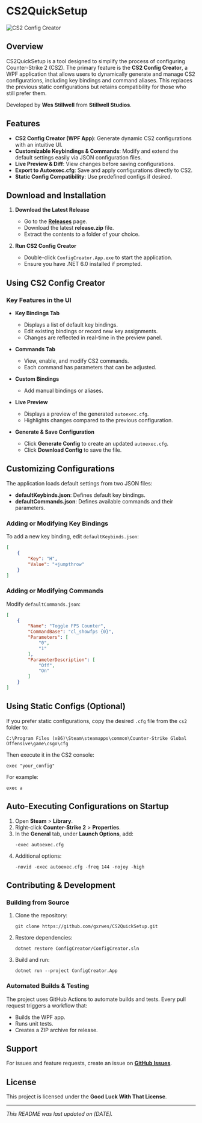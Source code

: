 # CS2QuickSetup

![CS2 Config Creator](./_screenshots/mainapp.png)

## Overview
CS2QuickSetup is a tool designed to simplify the process of configuring Counter-Strike 2 (CS2). The primary feature is the **CS2 Config Creator**, a WPF application that allows users to dynamically generate and manage CS2 configurations, including key bindings and command aliases. This replaces the previous static configurations but retains compatibility for those who still prefer them.

Developed by **Wes Stillwell** from **Stillwell Studios**.

## Features
- **CS2 Config Creator (WPF App)**: Generate dynamic CS2 configurations with an intuitive UI.
- **Customizable Keybindings & Commands**: Modify and extend the default settings easily via JSON configuration files.
- **Live Preview & Diff**: View changes before saving configurations.
- **Export to Autoexec.cfg**: Save and apply configurations directly to CS2.
- **Static Config Compatibility**: Use predefined configs if desired.

## Download and Installation
1. **Download the Latest Release**
   - Go to the **[Releases](https://github.com/gxrwes/CS2QuickSetup/releases/latest)** page.
   - Download the latest **release.zip** file.
   - Extract the contents to a folder of your choice.

2. **Run CS2 Config Creator**
   - Double-click `ConfigCreator.App.exe` to start the application.
   - Ensure you have .NET 6.0 installed if prompted.

## Using CS2 Config Creator

### Key Features in the UI
- **Key Bindings Tab**
  - Displays a list of default key bindings.
  - Edit existing bindings or record new key assignments.
  - Changes are reflected in real-time in the preview panel.

- **Commands Tab**
  - View, enable, and modify CS2 commands.
  - Each command has parameters that can be adjusted.

- **Custom Bindings**
  - Add manual bindings or aliases.

- **Live Preview**
  - Displays a preview of the generated `autoexec.cfg`.
  - Highlights changes compared to the previous configuration.

- **Generate & Save Configuration**
  - Click **Generate Config** to create an updated `autoexec.cfg`.
  - Click **Download Config** to save the file.

## Customizing Configurations
The application loads default settings from two JSON files:
- **defaultKeybinds.json**: Defines default key bindings.
- **defaultCommands.json**: Defines available commands and their parameters.

### Adding or Modifying Key Bindings
To add a new key binding, edit `defaultKeybinds.json`:
```json
[
    {
        "Key": "H",
        "Value": "+jumpthrow"
    }
]
```

### Adding or Modifying Commands
Modify `defaultCommands.json`:
```json
[
    {
        "Name": "Toggle FPS Counter",
        "CommandBase": "cl_showfps {0}",
        "Parameters": [
            "0",
            "1"
        ],
        "ParameterDescription": [
            "Off",
            "On"
        ]
    }
]
```

## Using Static Configs (Optional)
If you prefer static configurations, copy the desired `.cfg` file from the `cs2` folder to:
```
C:\Program Files (x86)\Steam\steamapps\common\Counter-Strike Global Offensive\game\csgo\cfg
```
Then execute it in the CS2 console:
```
exec "your_config"
```
For example:
```
exec a
```

## Auto-Executing Configurations on Startup
1. Open **Steam** > **Library**.
2. Right-click **Counter-Strike 2** > **Properties**.
3. In the **General** tab, under **Launch Options**, add:
   ```
   -exec autoexec.cfg
   ```
4. Additional options:
   ```
   -novid -exec autoexec.cfg -freq 144 -nojoy -high
   ```

## Contributing & Development
### Building from Source
1. Clone the repository:
   ```
   git clone https://github.com/gxrwes/CS2QuickSetup.git
   ```
2. Restore dependencies:
   ```
   dotnet restore ConfigCreator/ConfigCreator.sln
   ```
3. Build and run:
   ```
   dotnet run --project ConfigCreator.App
   ```

### Automated Builds & Testing
The project uses GitHub Actions to automate builds and tests. Every pull request triggers a workflow that:
- Builds the WPF app.
- Runs unit tests.
- Creates a ZIP archive for release.

## Support
For issues and feature requests, create an issue on **[GitHub Issues](https://github.com/gxrwes/CS2QuickSetup/issues)**.

## License
This project is licensed under the **Good Luck With That License**.

---
_This README was last updated on [DATE]._

